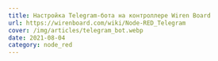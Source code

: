 ```yaml
---
title: Настройка Telegram-бота на контроллере Wiren Board
url: https://wirenboard.com/wiki/Node-RED_Telegram
cover: /img/articles/telegram_bot.webp
date: 2021-08-04
category: node_red
---
```

